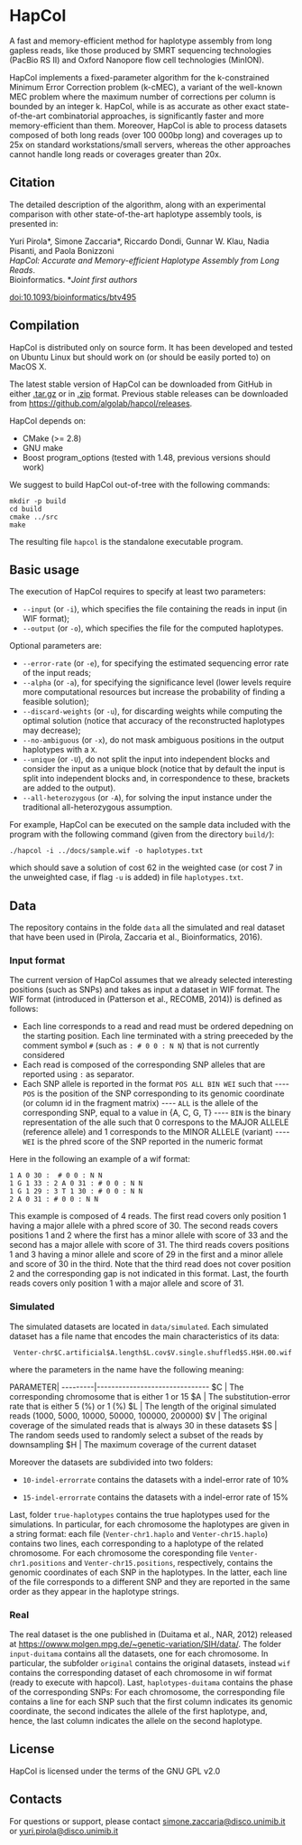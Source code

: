 
  HapCol
==========

A fast and memory-efficient method for haplotype assembly from long gapless
reads, like those produced by SMRT sequencing technologies (PacBio RS II) and
Oxford Nanopore flow cell technologies (MinION).

HapCol implements a fixed-parameter algorithm for the k-constrained Minimum
Error Correction problem (k-cMEC), a variant of the well-known MEC problem where
the maximum number of corrections per column is bounded by an integer k.
HapCol, while is as accurate as other exact state-of-the-art combinatorial approaches,
is significantly faster and more memory-efficient than them.
Moreover, HapCol is able to process datasets composed of both long reads (over
100 000bp long) and coverages up to 25x on standard workstations/small servers,
whereas the other approaches cannot handle long reads or coverages greater than 20x.


## Citation ##

The detailed description of the algorithm, along with an experimental comparison
with other state-of-the-art haplotype assembly tools, is presented in:

Yuri Pirola*, Simone Zaccaria*, Riccardo Dondi, Gunnar W. Klau, Nadia Pisanti, and Paola Bonizzoni  
_HapCol: Accurate and Memory-efficient Haplotype Assembly from Long Reads_.  
Bioinformatics.
*_Joint first authors_

[doi:10.1093/bioinformatics/btv495](http://bioinformatics.oxfordjournals.org/cgi/content/abstract/btv495?ijkey=2dl7qCgbFQ9eHFj)


## Compilation ##

HapCol is distributed only on source form.
It has been developed and tested on Ubuntu Linux but should work on (or should
be easily ported to) on MacOS X.

The latest stable version of HapCol can be downloaded from GitHub in either
[.tar.gz](https://github.com/algolab/hapcol/tarball/master) or in
[.zip](https://github.com/algolab/hapcol/zipball/master) format.
Previous stable releases can be downloaded from
<https://github.com/algolab/hapcol/releases>.

HapCol depends on:

- CMake (>= 2.8)
- GNU make
- Boost program_options (tested with 1.48, previous versions should work)

We suggest to build HapCol out-of-tree with the following commands:

    mkdir -p build
    cd build
    cmake ../src
    make

The resulting file `hapcol` is the standalone executable program.

## Basic usage ##

The execution of HapCol requires to specify at least two parameters:

- `--input` (or `-i`), which specifies the file containing the reads in input (in
  WIF format);
- `--output` (or `-o`), which specifies the file for the computed haplotypes.

Optional parameters are:

- `--error-rate` (or `-e`), for specifying the estimated sequencing error rate
  of the input reads;
- `--alpha` (or `-a`), for specifying the significance level (lower levels
  require more computational resources but increase the probability of finding a
  feasible solution);
- `--discard-weights` (or `-u`), for discarding weights while computing the
  optimal solution (notice that accuracy of the reconstructed haplotypes may
  decrease);
- `--no-ambiguous` (or `-x`), do not mask ambiguous positions in the output
  haplotypes with a `X`.
- `--unique` (or `-U`), do not split the input into independent blocks and
  consider the input as a unique block (notice that by default the input is
  split into independent blocks and, in correspondence to these, brackets
  are added to the output).
- `--all-heterozygous` (or `-A`), for solving the input instance under the
  traditional all-heterozygous assumption.

For example, HapCol can be executed on the sample data included with the program
with the following command (given from the directory `build/`):

    ./hapcol -i ../docs/sample.wif -o haplotypes.txt

which should save a solution of cost 62 in the weighted case (or cost 7 in
the unweighted case, if flag `-u` is added) in file `haplotypes.txt`.


## Data ##

The repository contains in the folde `data` all the simulated and real dataset that have been used in (Pirola, Zaccaria et al., Bioinformatics, 2016).

### Input format ###

The current version of HapCol assumes that we already selected interesting positions (such as SNPs) and takes as input a dataset in WIF format.
The WIF format (introduced in (Patterson et al., RECOMB, 2014)) is defined as follows:

- Each line corresponds to a read and read must be ordered depedning on the starting position. Each line terminated with a string preeceded by the comment symbol `#` (such as `: # 0 0 : N N`) that is not currently considered
- Each read is composed of the corresponding SNP alleles that are reported using `:` as separator.
- Each SNP allele is reported in the format `POS ALL BIN WEI` such that 
---- `POS` is the position of the SNP corresponding to its genomic coordinate (or column id in the fragment matrix)
---- `ALL` is the allele of the corresponding SNP, equal to a value in {A, C, G, T}
---- `BIN` is the binary representation of the alle such that 0 correspons to the MAJOR ALLELE (reference allele) and 1 corresponds to the MINOR ALLELE (variant)
---- `WEI` is the phred score of the SNP reported in the numeric format

Here in the following an example of a wif format:

    1 A 0 30 :  # 0 0 : N N
    1 G 1 33 : 2 A 0 31 : # 0 0 : N N
    1 G 1 29 : 3 T 1 30 : # 0 0 : N N
    2 A 0 31 : # 0 0 : N N

This example is composed of 4 reads. The first read covers only position 1 having a major allele with a phred score of 30.
The second reads covers positions 1 and 2 where the first has a minor allele with score of 33 and the second has a major allele with score of 31.
The third reads covers positions 1 and 3 having a minor allele and score of 29 in the first and a minor allele and score of 30 in the third.
Note that the third read does not cover position 2 and the corresponding gap is not indicated in this format.
Last, the fourth reads covers only position 1 with a major allele and score of 31. 


### Simulated ###

The simulated datasets are located in `data/simulated`. Each simulated dataset has a file name that encodes the main characteristics of its data:

     Venter-chr$C.artificial$A.length$L.cov$V.single.shuffled$S.H$H.00.wif

where the parameters in the name have the following meaning:

PARAMETER|
---------|-------------------------------
$C       | The corresponding chromosome that is either 1 or 15
$A       | The substitution-error rate that is either 5 (%) or 1 (%)
$L       | The length of the original simulated reads (1000, 5000, 10000, 50000, 100000, 200000)
$V       | The original coverage of the simulated reads that is always 30 in these datasets
$S       | The random seeds used to randomly select a subset of the reads by downsampling
$H       | The maximum coverage of the current dataset

Moreover the datasets are subdivided into two folders:

- `10-indel-errorrate` contains the datasets with a indel-error rate of 10%

- `15-indel-errorrate` contains the datasets with a indel-error rate of 15%

Last, folder `true-haplotypes` contains the true haplotypes used for the simulations. In particular, for each chromosome the haplotypes are given in a string format: each file (`Venter-chr1.haplo` and `Venter-chr15.haplo`) contains two lines, each corresponding to a haplotype of the related chromosome.
For each chromosome the coresponding file `Venter-chr1.positions` and `Venter-chr15.positions`, respectively, contains the genomic coordinates of each SNP in the haplotypes.
In the latter, each line of the file corresponds to a different SNP and they are reported in the same order as they appear in the haplotype strings.

### Real ###

The real dataset is the one published in (Duitama et al., NAR, 2012) released at https://owww.molgen.mpg.de/~genetic-variation/SIH/data/.
The folder `input-duitama` contains all the datasets, one for each chromosome.
In particular, the subfolder `original` contains the original datasets, instead `wif` contains the corresponding dataset of each chromosome in wif format (ready to execute with hapcol).
Last, `haplotypes-duitama` contains the phase of the corresponding SNPs: For each chromosome, the corresponding file contains a line for each SNP such that the first column indicates its genomic coordinate, the second indicates the allele of the first haplotype, and, hence, the last column indicates the allele on the second haplotype.



## License ##

HapCol is licensed under the terms of the GNU GPL v2.0


## Contacts ##

For questions or support, please contact <simone.zaccaria@disco.unimib.it>
or <yuri.pirola@disco.unimib.it>
